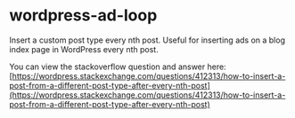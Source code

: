 # wordpress-ad-loop
Insert a custom post type every nth post. Useful for inserting ads on a blog index page in WordPress every nth post.

You can view the stackoverflow question and answer here: [https://wordpress.stackexchange.com/questions/412313/how-to-insert-a-post-from-a-different-post-type-after-every-nth-post](https://wordpress.stackexchange.com/questions/412313/how-to-insert-a-post-from-a-different-post-type-after-every-nth-post)
